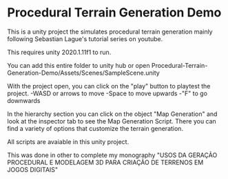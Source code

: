 # Procedural Terrain Generation Demo
 This is a unity project the simulates procedural terrain generation mainly following Sebastian Lague's tutorial series on youtube.
 
 This requires unity 2020.1.11f1 to run.

 You can add this entire folder to unity hub or open Procedural-Terrain-Generation-Demo/Assets/Scenes/SampleScene.unity

 With the project open, you can click on the "play" button to playtest the project.
 -WASD or arrows to move
 -Space to move upwards
 -"F" to go downwards

 In the hierarchy section you can click on the object "Map Generation" and look at the inspector tab to see the Map Generation Script. There you can find a variety of options that customize the terrain generation.


All scripts are avaiable in this unity project.

This was done in other to complete my monography "USOS DA GERAÇÃO PROCEDURAL E MODELAGEM 3D PARA CRIAÇÃO DE TERRENOS EM JOGOS DIGITAIS"
